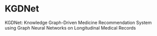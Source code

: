 # KGDNet
KGDNet: Knowledge Graph-Driven Medicine Recommendation System using Graph Neural Networks on Longitudinal Medical Records
